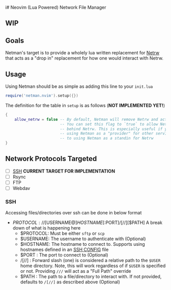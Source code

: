 i# Neovim (Lua Powered) Network File Manager

## WIP

## Goals

Netman's target is to provide a wholely lua written replacement for [Netrw](http://www.drchip.org/astronaut/vim/index.html#NETRW) that acts as a "drop in" replacement for how one would interact with Netrw.

## Usage

Using Netman should be as simple as adding this line to your `init.lua`

```lua
require('netman.nvim').setup({})
```

The definition for the table in `setup` is as follows (**NOT IMPLEMENTED YET!**)
```lua
{
    allow_netrw = false -- By default, Netman will remove Netrw and act in its place. 
                        -- You can set this flag to `true` to allow Netman to operate 
                        -- behind Netrw. This is especially useful if you plan on 
                        -- using Netman as a "provider" for other services, as opposed
                        -- to using Netman as a standin for Netrw
}
```

## Network Protocols Targeted
- [ ] [SSH](#ssh) **CURRENT TARGET FOR IMPLEMENTATION**
- [ ] Rsync
- [ ] FTP
- [ ] Webdav

### SSH

Accessing files/directories over ssh can be done in below format
- $PROTOCOL://[$USERNAME@]$HOSTNAME[:$PORT]/[//][$PATH]
    A break down of what is happening here
    - $PROTOCOL: Must be either `sftp` or `scp`
    - $USERNAME: The username to authenticate with (Optional)
    - $HOSTNAME: The hostname to connect to. Supports using hostnames defined in an [SSH CONFIG](https://linux.die.net/man/5/ssh_config) file
    - $PORT    : The port to connect to (Optional)
    - /[//]    : Forward slash (one) is considered a relative path to the `$USER` home directory. Note, this will work regardless of if `$USER` is specified or not. Providing `///` will act as a "Full Path" override
    - $PATH    : The path to a file/directory to interact with. If not provided, defaults to `/[//]` as described above (Optional)

